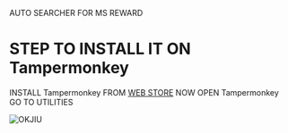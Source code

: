 AUTO SEARCHER FOR MS REWARD 
# STEP TO INSTALL IT ON Tampermonkey
INSTALL Tampermonkey FROM [WEB STORE](https://chromewebstore.google.com/detail/tampermonkey/dhdgffkkebhmkfjojejmpbldmpobfkfo?pli=1)
NOW OPEN Tampermonkey
GO TO UTILITIES

![OKJIU](https://github.com/PagalSarthak/PAGAL-AUTO-SEARCHER/assets/92213156/cf9fdd4c-ab0c-4029-beae-e1a4c105f26a)
